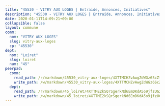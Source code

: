 ```yaml
---
title: "45530 - VITRY AUX LOGES | Entraide, Annonces, Initiatives"
description: "45530 - VITRY AUX LOGES | Entraide, Annonces, Initiatives"
date: 2020-01-11T14:09:21+09:00
collapsible: false
layout: commune
comm:
  nom: "VITRY AUX LOGES"
  slug: vitry-aux-loges
  cp: "45530"
dept:
  nom: "Loiret"
  slug: loiret
  num: "45"
peerpad:
  comm:
    read_path: /r/markdown/45530_vitry-aux-loges/4XTTMCHZvAwgZdWGz6ScZtEVpZt2gSXmbWFgGHVhmT5NZXEE9
    write_path: /w/markdown/45530_vitry-aux-loges/4XTTMCHZvAwgZdWGz6ScZtEVpZt2gSXmbWFgGHVhmT5NZXEE9-K3TgThkCrqQgfdaJQE5XAosTp7qsMgGqUPGQwqsNLJSTmkAKJ3kdLp82x1K2xekB2HsRcpV6rix86U82jXjPeCMhY3zKGmV2k5RWympag2hWsfdFAx32bgmnzQ4yWnegRCJTg8sw
  dept:
    read_path: /r/markdown/45_loiret/4XTTME2kSQrSgerkNd6EmDKdA5o9jfzUG2SAG8C2qVYb3YXN4
    write_path: /w/markdown/45_loiret/4XTTME2kSQrSgerkNd6EmDKdA5o9jfzUG2SAG8C2qVYb3YXN4-K3TgULpEDoP6p5UphGUnEGQQDb2AQTj81Z2trE1ZVsdtBZSXUbkVLE9oEias3DdMz5vmgxRH8ErfnuyVj2VYfJxxhBMoq5ZxQCDrb2jTVFkww5uEThgDKwT8pF9LfJGTpqNraKjJ
---
```


